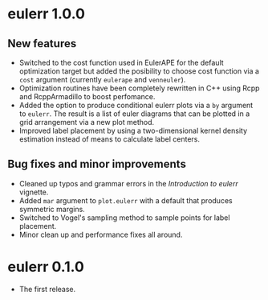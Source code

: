 # eulerr 1.0.0

## New features
* Switched to the cost function used in EulerAPE for the default optimization
target but added the posibility to choose cost function via a `cost` argument
(currently `eulerape` and `venneuler`).
* Optimization routines have been completely rewritten in C++ using Rcpp and
RcppArmadillo to boost perfomance.
* Added the option to produce conditional eulerr plots via a `by` argument to
`eulerr`. The result is a list of euler diagrams that can be plotted
in a grid arrangement via a new plot method.
* Improved label placement by using a two-dimensional kernel density estimation
instead of means to calculate label centers.

## Bug fixes and minor improvements
* Cleaned up typos and grammar errors in the _Introduction to eulerr_ vignette.
* Added `mar` argument to `plot.eulerr` with a default that produces
symmetric margins.
* Switched to Vogel's sampling method to sample points for label placement.
* Minor clean up and performance fixes all around.

# eulerr 0.1.0
* The first release.
